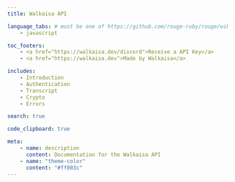 ```yaml
---
title: Walkaisa API

language_tabs: # must be one of https://github.com/rouge-ruby/rouge/wiki/List-of-supported-languages-and-lexers
    - javascript

toc_footers:
    - <a href="https://walkaisa.dev/discord">Receive a API Key</a>
    - <a href="https://walkaisa.dev">Made by Walkaisa</a>

includes:
    - Introduction
    - Authentication
    - Transcript
    - Crypto
    - Errors

search: true

code_clipboard: true

meta:
    - name: description
      content: Documentation for the Walkaisa API
    - name: "theme-color"
      content: "#ff003c"
---
```

